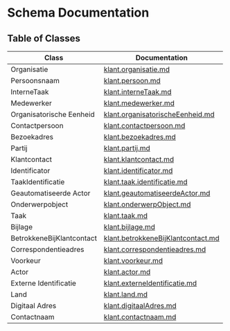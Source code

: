 # Schema Documentation

## Table of Classes

| Class | Documentation |
|-------|--------------|
| Organisatie | [klant.organisatie.md](klant.organisatie.md) |
| Persoonsnaam | [klant.persoon.md](klant.persoon.md) |
| InterneTaak | [klant.interneTaak.md](klant.interneTaak.md) |
| Medewerker | [klant.medewerker.md](klant.medewerker.md) |
| Organisatorische Eenheid | [klant.organisatorischeEenheid.md](klant.organisatorischeEenheid.md) |
| Contactpersoon | [klant.contactpersoon.md](klant.contactpersoon.md) |
| Bezoekadres | [klant.bezoekadres.md](klant.bezoekadres.md) |
| Partij | [klant.partij.md](klant.partij.md) |
| Klantcontact | [klant.klantcontact.md](klant.klantcontact.md) |
| Identificator | [klant.identificator.md](klant.identificator.md) |
| TaakIdentificatie | [klant.taak.identificatie.md](klant.taak.identificatie.md) |
| Geautomatiseerde Actor | [klant.geautomatiseerdeActor.md](klant.geautomatiseerdeActor.md) |
| Onderwerpobject | [klant.onderwerpObject.md](klant.onderwerpObject.md) |
| Taak | [klant.taak.md](klant.taak.md) |
| Bijlage | [klant.bijlage.md](klant.bijlage.md) |
| BetrokkeneBijKlantcontact | [klant.betrokkeneBijKlantcontact.md](klant.betrokkeneBijKlantcontact.md) |
| Correspondentieadres | [klant.correspondentieadres.md](klant.correspondentieadres.md) |
| Voorkeur | [klant.voorkeur.md](klant.voorkeur.md) |
| Actor | [klant.actor.md](klant.actor.md) |
| Externe Identificatie | [klant.externeIdentificatie.md](klant.externeIdentificatie.md) |
| Land | [klant.land.md](klant.land.md) |
| Digitaal Adres | [klant.digitaalAdres.md](klant.digitaalAdres.md) |
| Contactnaam | [klant.contactnaam.md](klant.contactnaam.md) |
